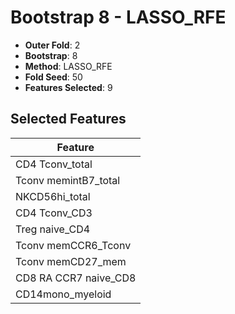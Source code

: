 # Bootstrap 8 - LASSO_RFE

- **Outer Fold**: 2
- **Bootstrap**: 8
- **Method**: LASSO_RFE
- **Fold Seed**: 50
- **Features Selected**: 9

## Selected Features

| Feature |
|---------|
| CD4 Tconv_total |
| Tconv memintB7_total |
| NKCD56hi_total |
| CD4 Tconv_CD3 |
| Treg naive_CD4 |
| Tconv memCCR6_Tconv |
| Tconv memCD27_mem |
| CD8 RA CCR7 naive_CD8 |
| CD14mono_myeloid |
